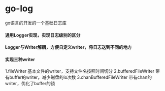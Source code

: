 # go-log
go语言的开发的一个基础日志库



#### 通用Logger实现，实现日志级别的区分

#### Logger与Writer解耦，方便自定义writer，将日志送到不同的地方

#### 实现三种writer
1.fileWriter                基本文件的writer，支持文件名按照时间切分
2.bufferedFileWriter        带有buffer的writer，减少磁盘的io次数
3.chanBufferedFileWriter    带有chan的writer，优化了buffer的锁
